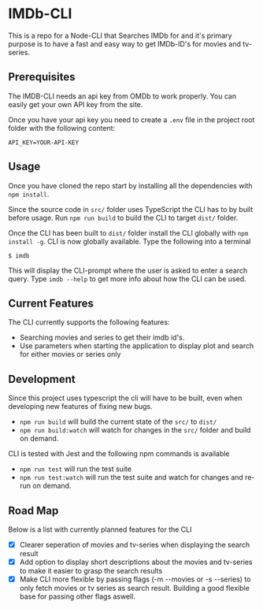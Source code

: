 # IMDb-CLI

This is a repo for a Node-CLI that Searches IMDb for and it's primary purpose is to have a fast and easy way to get IMDb-ID's for movies and tv-series.

## Prerequisites

The IMDB-CLI needs an api key from OMDb to work properly. You can easily get your own API key from the site.

Once you have your api key you need to create a `.env` file in the project root folder with the following content:

```
API_KEY=YOUR-API-KEY
```

## Usage

Once you have cloned the repo start by installing all the dependencies with `npm install`.

Since the source code in `src/` folder uses TypeScript the CLI has to by built before usage. Run `npm run build` to build the CLI to target `dist/` folder.

Once the CLI has been built to `dist/` folder install the CLI globally with `npm install -g`. CLI is now globally available. Type the following into a terminal
```
$ imdb
```
This will display the CLI-prompt where the user is asked to enter a search query. Type `imdb --help` to get more info about how the CLI can be used.

## Current Features
The CLI currently supports the following features:
* Searching movies and series to get their imdb id's.
* Use parameters when starting the application to display plot and search for either movies or series only

## Development

Since this project uses typescript the cli will have to be built, even when developing new features of fixing new bugs. 

* `npm run build` will build the current state of the `src/` to `dist/`
* `npm run build:watch` will watch for changes in the `src/` folder and build on demand.

CLI is tested with Jest and the following npm commands is available

* `npm run test` will run the test suite
* `npm run test:watch` will run the test suite and watch for changes and re-run on demand.

## Road Map
Below is a list with currently planned features for the CLI
- [x] Clearer seperation of movies and tv-series when displaying the search result
- [x] Add option to display short descriptions about the movies and tv-series to make it easier to grasp the search results
- [x] Make CLI more flexible by passing flags (-m --movies or -s --series) to only fetch movies or tv series as search result. Building a good flexible base for passing other flags aswell.